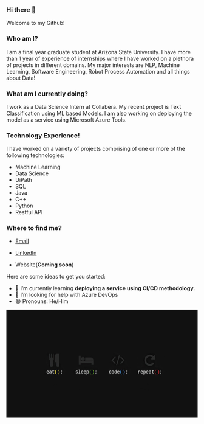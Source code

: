 ### Hi there 👋
Welcome to my Github!

### Who am I?
I am a final year graduate student at Arizona State University. I have more than 1 year of experience of internships where I have worked on a plethora of projects in different domains. 
My major interests are NLP, Machine Learning, Software Engineering, Robot Process Automation and all things about Data!

### What am I currently doing?
I work as a Data Science Intern at Collabera. My recent project is Text Classification using ML based Models. I am also working on deploying the model as a service using Microsoft Azure Tools. 


### Technology Experience!
I have worked on a variety of projects comprising of one or more of the following technologies:
- Machine Learning
- Data Science
- UiPath
- SQL
- Java
- C++ 
- Python
- Restful API

### Where to find me?
- [Email](jaykrushnaavatar1@gmail.com)

- [LinkedIn](https://www.linkedin.com/in/avatar-jaykrushna/)

- Website(**Coming soon**)


<!--
**avatarjaykrushna/avatarjaykrushna** is a ✨ _special_ ✨ repository because its `README.md` (this file) appears on your GitHub profile.
- 🔭 I’m currently working on - 👯 I’m looking to collaborate on ... ...   - 💬 Ask me about ... - ⚡ Fun fact: ... - 📫 How to reach me: jaykrushnaavatar1@gmail.com
-->
Here are some ideas to get you started:

- 🌱 I’m currently learning **deploying a service using CI/CD methodology.**
- 🤔 I’m looking for help with Azure DevOps
- 😄 Pronouns: He/Him


![image](https://github.com/avatarjaykrushna/avatarjaykrushna/blob/main/image.jpg)
